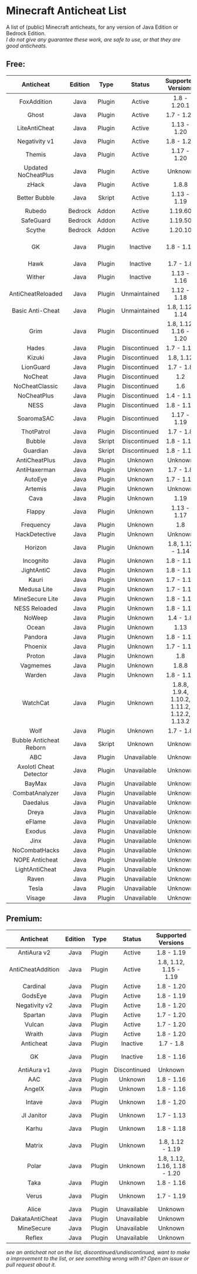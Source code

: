 # Minecraft Anticheat List
A list of (public) Minecraft anticheats, for any version of Java Edition or Bedrock Edition.\
*I do not give any guarantee these work, are safe to use, or that they are good anticheats.*
## Free:
|Anticheat              |Edition|Type  |Status      |Supported Versions                          |Links                                                                                                      |
|:---------------------:|:-----:|:----:|:----------:|:------------------------------------------:|:---------------------------------------------------------------------------------------------------------:|
|FoxAddition            |Java   |Plugin|Active      |1.8 - 1.20.1                                |[SpigotMC](https://spigotmc.org/resources/111260)                                                          |
|Ghost                  |Java   |Plugin|Active      |1.7 - 1.20                                  |[SpigotMC](https://spigotmc.org/resources/111084)                                                          |
|LiteAntiCheat          |Java   |Plugin|Active      |1.13 - 1.20                                 |[SpigotMC](https://spigotmc.org/resources/112053)                                                          |
|Negativity v1          |Java   |Plugin|Active      |1.8 - 1.20                                  |[SpigotMC](https://spigotmc.org/resources/48399)                                                           |
|Themis                 |Java   |Plugin|Active      |1.17 - 1.20                                 |[SpigotMC](https://spigotmc.org/resources/90766)                                                           |
|Updated NoCheatPlus    |Java   |Plugin|Active      |Unknown                                     |[GitHub](https://github.com/Updated-NoCheatPlus/NoCheatPlus)                                               |
|zHack                  |Java   |Plugin|Active      |1.8.8                                       |[Polymart](https://polymart.org/resource/460)                                                              |
|Better Bubble          |Java   |Skript|Active      |1.13 - 1.19                                 |[SpigotMC](https://spigotmc.org/resources/81404)                                                           |
|Rubedo                 |Bedrock|Addon |Active      |1.19.60                                     |[GitHub](https://github.com/smell-of-curry/rubedo)                                                         |
|SafeGuard              |Bedrock|Addon |Active      |1.19.50                                     |[GitHub](https://github.com/BlaizerBrumo/SafeGuard)                                                        |
|Scythe                 |Bedrock|Addon |Active      |1.20.10                                     |[GitHub](https://github.com/Scythe-Anticheat/Scythe-Anticheat)                                             |
|GK                     |Java   |Plugin|Inactive    |1.8 - 1.16                                  |[Dedicated Site](https://gkanticheat.weebly.com/free.html), [SpigotMC](https:/spigotmc.org/resources/75691)|
|Hawk                   |Java   |Plugin|Inactive    |1.7 - 1.8                                   |[SpigotMC](https://spigotmc.org/resources/40343)                                                           |
|Wither                 |Java   |Plugin|Inactive    |1.13 - 1.16                                 |[SpigotMC](https://spigotmc.org/resources/68657)                                                           |
|AntiCheatReloaded      |Java   |Plugin|Unmaintained|1.12 - 1.18                                 |[SpigotMC](https://spigotmc.org/resources/23799)                                                           |
|Basic Anti-Cheat       |Java   |Plugin|Unmaintained|1.8, 1.12, 1.14                             |[SpigotMC](https://spigotmc.org/resources/70455)                                                           |
|Grim                   |Java   |Plugin|Discontinued|1.8, 1.12, 1.16 - 1.20                      |[SpigotMC](https://spigotmc.org/resources/99923)                                                           |
|Hades                  |Java   |Plugin|Discontinued|1.7 - 1.15                                  |[GitHub](https://github.com/Tecnio/Hades)                                                                  |
|Kizuki                 |Java   |Plugin|Discontinued|1.8, 1.12                                   |[SpigotMC](https://spigotmc.org/resources/90468)                                                           |
|LionGuard              |Java   |Plugin|Discontinued|1.7 - 1.8                                   |[SpigotMC](https://spigotmc.org/resources/67207)                                                           |
|NoCheat                |Java   |Plugin|Discontinued|1.2                                         |[Bukkit](https://dev.bukkit.org/projects/nocheat)                                                          |
|NoCheatClassic         |Java   |Plugin|Discontinued|1.6                                         |[Bukkit](https://dev.bukkit.org/projects/nocheat-classic)                                                  |
|NoCheatPlus            |Java   |Plugin|Discontinued|1.4 - 1.12                                  |[Bukkit](https://dev.bukkit.org/projects/nocheatplus)                                                      |
|NESS                   |Java   |Plugin|Discontinued|1.8 - 1.12                                  |[SpigotMC](https://spigotmc.org/resources/53281)                                                           |
|SoaromaSAC             |Java   |Plugin|Discontinued|1.17 - 1.19                                 |[SpigotMC](https://spigotmc.org/resources/87702)                                                           |
|ThotPatrol             |Java   |Plugin|Discontinued|1.7 - 1.8                                   |[SpigotMC](https://spigotmc.org/resources/79978)                                                           |
|Bubble                 |Java   |Skript|Discontinued|1.8 - 1.14                                  |[SpigotMC](https://spigotmc.org/resources/78468)                                                           |
|Guardian               |Java   |Skript|Discontinued|1.8 - 1.10                                  |[SpigotMC](https://spigotmc.org/resources/29264)                                                           |
|AntiCheatPlus          |Java   |Plugin|Unknown     |Unknown                                     |[SpigotMC](https://spigotmc.org/resources/2714)                                                            |
|AntiHaxerman           |Java   |Plugin|Unknown     |1.7 - 1.8                                   |[SpigotMC](https://spigotmc.org/resources/83198)                                                           |
|AutoEye                |Java   |Plugin|Unknown     |1.7 - 1.12                                  |[SpigotMC](https://spigotmc.org/resources/54046)                                                           |
|Artemis                |Java   |Plugin|Unknown     |Unknown                                     |[Discord](https://discord.gg/hdRt4Qh)                                                                      |
|Cava                   |Java   |Plugin|Unknown     |1.19                                        |[SpigotMC](https://spigotmc.org/resources/102867)                                                          |
|Flappy                 |Java   |Plugin|Unknown     |1.13 - 1.17                                 |[SpigotMC](https://spigotmc.org/resources/92180)                                                           |
|Frequency              |Java   |Plugin|Unknown     |1.8                                         |[GitHub](https://github.com/ElevatedDev/Frequency)                                                         |
|HackDetective          |Java   |Plugin|Unknown     |Unknown                                     |[SpigotMC](https://spigotmc.org/resources/8702)                                                            |
|Horizon                |Java   |Plugin|Unknown     |1.8, 1.12 - 1.14                            |[SpigotMC](https://spigotmc.org/resources/65830)                                                           |
|Incognito              |Java   |Plugin|Unknown     |1.8 - 1.16                                  |[Bukkit](https://dev.bukkit.org/projects/incognito)                                                        |
|JightAntiC             |Java   |Plugin|Unknown     |1.8 - 1.17                                  |[SpigotMC](https://spigotmc.org/resources/88154)                                                           |
|Kauri                  |Java   |Plugin|Unknown     |1.7 - 1.16                                  |[SpigotMC](https://spigotmc.org/resources/101667)                                                          |
|Medusa Lite            |Java   |Plugin|Unknown     |1.7 - 1.12                                  |[SpigotMC](https://spigotmc.org/resources/83345)                                                           |
|MineSecure Lite        |Java   |Plugin|Unknown     |1.8 - 1.11                                  |[SpigotMC](https://spigotmc.org/resources/11996)                                                           |
|NESS Reloaded          |Java   |Plugin|Unknown     |1.8 - 1.17                                  |[SpigotMC](https://spigotmc.org/resources/75887)                                                           |
|NoWeep                 |Java   |Plugin|Unknown     |1.4 - 1.8                                   |[SpigotMC](https://spigotmc.org/resources/6160)                                                            |
|Ocean                  |Java   |Plugin|Unknown     |1.13                                        |[SpigotMC](https://spigotmc.org/resources/58907)                                                           |
|Pandora                |Java   |Plugin|Unknown     |1.8 - 1.16                                  |[GitHub](https://github.com/GoDead/Pandora)                                                                |
|Phoenix                |Java   |Plugin|Unknown     |1.7 - 1.13                                  |[SpigotMC](https://spigotmc.org/resources/6207)                                                            |
|Proton                 |Java   |Plugin|Unknown     |1.8                                         |[GitHub](https://github.com/GoDead/proton-anticheat)                                                       |
|Vagmemes               |Java   |Plugin|Unknown     |1.8.8                                       |[SpigotMC](https://spigotmc.org/resources/57080)                                                           |
|Warden                 |Java   |Plugin|Unknown     |1.8 - 1.16                                  |[SpigotMC](https://spigotmc.org/resources/81877)                                                           |
|WatchCat               |Java   |Plugin|Unknown     |1.8.8, 1.9.4, 1.10.2, 1.11.2, 1.12.2, 1.13.2|[SpigotMC](https://spigotmc.org/resources/56472)                                                           |
|Wolf                   |Java   |Plugin|Unknown     |1.7 - 1.8                                   |[SpigotMC](https://spigotmc.org/resources/18614)                                                           |
|Bubble Anticheat Reborn|Java   |Skript|Unknown     |Unknown                                     |[Dedicated Site](https://steviebeenz.github.io/BubbleAnticheatReborn)                                      |
|ABC                    |Java   |Plugin|Unavailable |Unknown                                     |[](https://spigotmc.org/resources/91606)                                                                   |
|Axolotl Cheat Detector |Java   |Plugin|Unavailable |Unknown                                     |[](https://spigotmc.org/resources/94326)                                                                   |
|BayMax                 |Java   |Plugin|Unavailable |Unknown                                     |[](https://spigotmc.org/resources/43972)                                                                   |
|CombatAnalyzer         |Java   |Plugin|Unavailable |Unknown                                     |[](https://spigotmc.org/resources/85220)                                                                   |
|Daedalus               |Java   |Plugin|Unavailable |Unknown                                     |[](https://spigotmc.org/resources/56953)                                                                   |
|Dreya                  |Java   |Plugin|Unavailable |Unknown                                     |[](https://spigotmc.org/resources/64193)                                                                   |
|eFlame                 |Java   |Plugin|Unavailable |Unknown                                     |[](https://spigotmc.org/resources/17071)                                                                   |
|Exodus                 |Java   |Plugin|Unavailable |Unknown                                     |[](https://spigotmc.org/resources/51016)                                                                   |
|Jinx                   |Java   |Plugin|Unavailable |Unknown                                     |[](https://spigotmc.org/resources/68930)                                                                   |
|NoCombatHacks          |Java   |Plugin|Unavailable |Unknown                                     |[](https://spigotmc.org/resources/28159)                                                                   |
|NOPE Anticheat         |Java   |Plugin|Unavailable |Unknown                                     |[](https://spigotmc.org/resources/64671)                                                                   |
|LightAntiCheat         |Java   |Plugin|Unavailable |Unknown                                     |[](https://spigotmc.org/resources/96341)                                                                   |
|Raven                  |Java   |Plugin|Unavailable |Unknown                                     |[](https://spigotmc.org/resources/59105)                                                                   |
|Tesla                  |Java   |Plugin|Unavailable |Unknown                                     |[](https://spigotmc.org/resources/32239)                                                                   |
|Visage                 |Java   |Plugin|Unavailable |Unknown                                     |[](https://spigotmc.org/resources/86757)                                                                   |
## Premium:
|Anticheat        |Edition|Type  |Status      |Supported Versions          |Links                                                              |
|:---------------:|:-----:|:----:|:----------:|:--------------------------:|:-----------------------------------------------------------------:|
|AntiAura v2      |Java   |Plugin|Active      |1.8 - 1.19                  |[SpigotMC](https://spigotmc.org/resources/1368)                    |
|AntiCheatAddition|Java   |Plugin|Active      |1.8, 1.12, 1.15 - 1.19      |[SpigotMC](https://spigotmc.org/resources/33590)                   |
|Cardinal         |Java   |Plugin|Active      |1.8 - 1.20                  |[BuiltByBit](https://builtbybit.com/resources/26622)               |
|GodsEye          |Java   |Plugin|Active      |1.8 - 1.19                  |[SpigotMC](https://spigotmc.org/resources/69595)                   |
|Negativity v2    |Java   |Plugin|Active      |1.8 - 1.20                  |[SpigotMC](https://spigotmc.org/resources/86874)                   |
|Spartan          |Java   |Plugin|Active      |1.7 - 1.20                  |[SpigotMC](https://spigotmc.org/resources/25638)                   |
|Vulcan           |Java   |Plugin|Active      |1.7 - 1.20                  |[SpigotMC](https://spigotmc.org/resources/83626)                   |
|Wraith           |Java   |Plugin|Active      |1.8 - 1.20                  |[SpigotMC](https://spigotmc.org/resources/66887)                   |
|Anticheat        |Java   |Plugin|Inactive    |1.7 - 1.8                   |[SpigotMC](https://spigotmc.org/resources/93504)                   |
|GK               |Java   |Plugin|Inactive    |1.8 - 1.16                  |[Dedicated Site](https://gkanticheat.weebly.com/premium1.html)     |
|AntiAura v1      |Java   |Plugin|Discontinued|Unknown                     |[SpigotMC](https://spigotmc.org/resources/1368/update?update=10078)|
|AAC              |Java   |Plugin|Unknown     |1.8 - 1.16                  |[SpigotMC](https://spigotmc.org/resources/6442)                    |
|AngelX           |Java   |Plugin|Unknown     |1.8 - 1.16                  |[BuiltByBit](https://builtbybit.com/resources/10396)               |
|Intave           |Java   |Plugin|Unknown     |1.8 - 1.20                  |[Dedicated Site](https://intave.ac)                                |
|JI Janitor       |Java   |Plugin|Unknown     |1.7 - 1.13                  |[BuiltByBit](https://builtbybit.com/resources/2442)                |
|Karhu            |Java   |Plugin|Unknown     |1.8 - 1.18                  |[Dedicated Site](https://karhu.ac)                                 |
|Matrix           |Java   |Plugin|Unknown     |1.8, 1.12 - 1.19            |[BuiltByBit](builtbybit.com/resources/13999)                       |
|Polar            |Java   |Plugin|Unknown     |1.8, 1.12, 1.16, 1.18 - 1.20|[Dedicated Site](https://polar.top)                                |
|Taka             |Java   |Plugin|Unknown     |1.8 - 1.16                  |[SpigotMC](https://spigotmc.org/resources/45167)                   |
|Verus            |Java   |Plugin|Unknown     |1.7 - 1.19                  |[Dedicated Site](https://verus.ac)                                 |
|Alice            |Java   |Plugin|Unavailable |Unknown                     |[](https://spigotmc.org/resources/89139)                           |
|DakataAntiCheat  |Java   |Plugin|Unavailable |Unknown                     |[](https://spigotmc.org/resources/26911)                           |
|MineSecure       |Java   |Plugin|Unavailable |Unknown                     |[](https://spigotmc.org/resources/35305)                           |
|Reflex           |Java   |Plugin|Unavailable |Unknown                     |[](https://spigotmc.org/resources/21122)                           |

*see an anticheat not on the list, discontinued/undiscontinued, want to make a improvement to the list, or see something wrong with it? Open an issue or pull request about it.*
